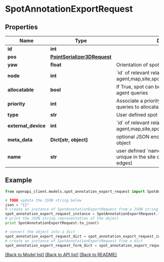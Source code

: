 # SpotAnnotationExportRequest


## Properties
Name | Type | Description | Notes
------------ | ------------- | ------------- | -------------
**id** | **int** |  | [optional] 
**pos** | [**PointSerializer3DRequest**](PointSerializer3DRequest.md) |  | 
**yaw** | **float** | Orientation of spot in radians | 
**node** | **int** | &#x60;id&#x60; of relevant related element eg: agent,map,site,spot,node,edge,external_device | [optional] 
**allocatable** | **bool** | If True, spot can be allocated in response to agent queries | [optional] 
**priority** | **int** | Associate a priority to the spot, e.g. for spot queries to allocatable spots | [optional] 
**type** | **str** | User defined spot type | [optional] 
**external_device** | **int** | &#x60;id&#x60; of relevant related element eg: agent,map,site,spot,node,edge,external_device | [optional] 
**meta_data** | **Dict[str, object]** | optional JSON encoded metadata for this object | [optional] 
**name** | **str** | user defined &#x60;name&#x60; of this object. Must be unique in the site or map (for nodes and edges) | [optional] 

## Example

```python
from openapi_client.models.spot_annotation_export_request import SpotAnnotationExportRequest

# TODO update the JSON string below
json = "{}"
# create an instance of SpotAnnotationExportRequest from a JSON string
spot_annotation_export_request_instance = SpotAnnotationExportRequest.from_json(json)
# print the JSON string representation of the object
print SpotAnnotationExportRequest.to_json()

# convert the object into a dict
spot_annotation_export_request_dict = spot_annotation_export_request_instance.to_dict()
# create an instance of SpotAnnotationExportRequest from a dict
spot_annotation_export_request_form_dict = spot_annotation_export_request.from_dict(spot_annotation_export_request_dict)
```
[[Back to Model list]](../README.md#documentation-for-models) [[Back to API list]](../README.md#documentation-for-api-endpoints) [[Back to README]](../README.md)


